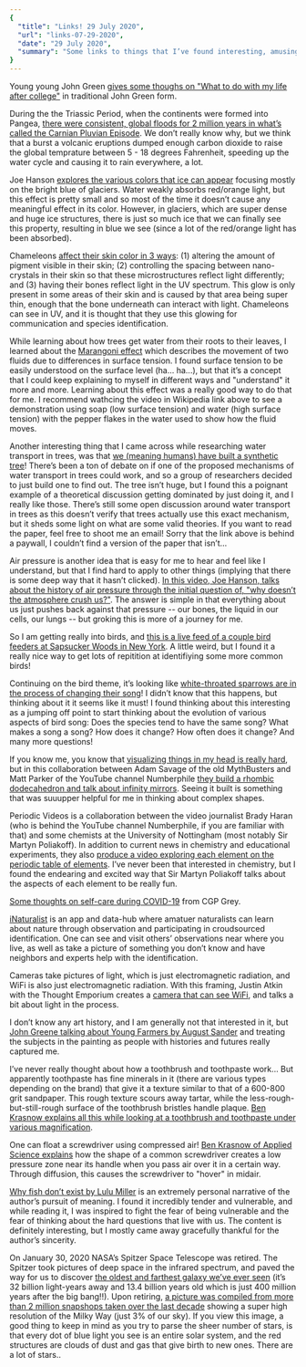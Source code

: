 ```yaml
---
{
  "title": "Links! 29 July 2020",
  "url": "links-07-29-2020",
  "date": "29 July 2020",
  "summary": "Some links to things that I’ve found interesting, amusing, or insightful..."
}
---
```


Young young John Green [gives some thoughs on "What to do with my life after college"][21]
in traditional John Green form.

During the the Triassic Period, when the continents were formed into Pangea, [there were
consistent, global floods for 2 million years in what’s called the Carnian Pluvian
Episode][19]. We don’t really know why, but we think that a burst a volcanic eruptions
dumped enough carbon dioxide to raise the global temprature between 5 - 18 degrees
Fahrenheit, speeding up the water cycle and causing it to rain everywhere, a lot.

Joe Hanson [explores the various colors that ice can appear][18] focusing mostly on the
bright blue of glaciers. Water weakly absorbs red/orange light, but this effect is pretty small and so most of the time it doesn’t cause any
meaningful effect in its color. However, in glaciers, which are super dense and huge ice structures,
there is just so much ice that we can finally see this property, resulting in blue we see
(since a lot of the red/orange light has been absorbed).

Chameleons [affect their skin color in 3 ways][17]: (1) altering the amount of pigment visible in
their skin; (2) controlling the spacing between nano-crystals in their skin so that these
microstructures reflect light differently; and (3) having their bones reflect light in the UV spectrum. This glow is only present
in some areas of their skin and is caused by that area being super thin, enough that
the bone underneath can interact with light. Chameleons can see in UV, and it is thought
that they use this glowing for communication and species identification.

While learning about how trees get water from their roots to their leaves, I learned about
the [Marangoni effect][15] which describes the movement of two fluids due to differences in surface
tension. I found surface tension to be easily understood on the surface level (ha... ha...), but that it’s
a concept that I could keep explaining to myself in different ways and "understand" it
more and more. Learning about this effect was a really good way to do that for me. I
recommend wathcing the video in Wikipedia link above to see a demonstration using soap
(low surface tension) and water (high surface tension) with the pepper flakes in the water
used to show how the fluid moves.

Another interesting thing that I came across while researching water transport in trees,
was that [we (meaning humans) have built a synthetic tree][16]! There’s been a ton of
debate on if one of the proposed mechanisms of water transport in trees could work, and so
a group of researchers decided to just build one to find out. The tree isn’t huge, but I found this a
poignant example of a theoretical discussion getting dominated by just doing it, and I
really like those. There’s still some open discussion around water transport in trees as this doesn’t verify
that trees actually use this exact mechanism, but it sheds some light on what are some valid
theories. If you want to read the paper, feel free to shoot me an email! Sorry that the link above
is behind a paywall, I couldn’t find a version of the paper that isn’t...

Air pressure is another idea that is easy for me to hear and feel like I understand, but
that I find hard to apply to other things (implying that there is some deep way
that it hasn’t clicked). [In this video, Joe Hanson, talks about the history of air
pressure through the initial question of, "why doesn’t the atmosphere crush us?"][20]. The
answer is simple in that everything about us just pushes back against that pressure -- our
bones, the liquid in our cells, our lungs -- but groking this is more of a journey for me.

So I am getting really into birds, and [this is a live feed of a couple bird feeders at
Sapsucker Woods in New York][13]. A little weird, but I found it a really nice way to get
lots of repitition at identifiying some more common birds!

Continuing on the bird theme, it’s looking like [white-throated sparrows are in the process of
changing their song][14]! I didn’t know that this happens, but thinking about it it seems like it must!
I found thinking about this interesting as a jumping off point to start thinking about the evolution of various aspects of bird song:
Does the species tend to have the same song? What makes a song a song? How does it change?
How often does it change? And many more questions!

If you know me, you know that [visualizing things in my head is really hard][12], but in this
collaboration between Adam Savage of the old MythBusters and Matt Parker of the YouTube
channel Numberphile [they build a rhombic dodecahedron and talk about infinity
mirrors][11]. Seeing it built is something that was suuupper helpful for me in thinking
about complex shapes.

Periodic Videos is a collaboration between the video journalist Brady Haran (who is
behind the YouTube channel Numberphile, if you are familiar with that) and some chemists at the University of Nottingham
(most notably Sir Martyn Poliakoff). In addition to current news in chemistry and
educational experiments, they also [produce a video exploring each element on the periodic table
of elements][10]. I’ve never been that interested in chemistry, but I found the endearing
and excited way that Sir Martyn Poliakoff talks about the aspects of each element to be really fun.

[Some thoughts on self-care during COVID-19][9] from CGP Grey.

[iNaturalist][8] is an app and data-hub where amatuer naturalists can learn about nature
through observation and participating in croudsourced identification. One can see and visit
others’ observations near where you live, as well as take a picture of something you don’t
know and have neighbors and experts help with the identification.

Cameras take pictures of light, which is just electromagnetic radiation, and WiFi is also
just electromagnetic radiation. With this framing, Justin Atkin with the Thought Emporium
creates a [camera that can see WiFi][7], and talks a bit about light in the process.

I don’t know any art history, and I am generally not that interested in it, but [John Greene
talking about Young Farmers by August Sander][6] and treating the subjects in the painting as
people with histories and futures really captured me.

I’ve never really thought about how a toothbrush and toothpaste work... But apparently
toothpaste has fine minerals in it (there are various types depending on the brand) that give it
a texture similar to that of a 600-800 grit sandpaper. This rough texture scours away tartar, while
the less-rough-but-still-rough surface of the toothbrush bristles handle plaque. [Ben
Krasnow explains all this while looking at a toothbrush and toothpaste under
various magnification][4].

One can float a screwdriver using compressed air! [Ben Krasnow of Applied Science
explains][5] how the shape of a common screwdriver creates a low pressure zone near its handle
when you pass air over it in a certain way. Through diffusion, this causes the screwdriver
to "hover" in midair.

[Why fish don’t exist by Lulu Miller][3] is an extremely personal narrative of the
author’s pursuit of meaning. I found it incredibly tender and vulnerable, and while reading it, I
was inspired to fight the fear of being vulnerable and the fear of thinking about the hard
questions that live with us. The content is definitely interesting, but I mostly came away
gracefully thankful for the author’s sincerity.

On January 30, 2020 NASA’s Spitzer Space Telescope was retired. The Spitzer took pictures
of deep space in the infrared spectrum, and paved the way for us to discover [the oldest
and farthest galaxy we’ve ever seen][1] (it’s 32 billion light-years away and 13.4 billion
years old which is just 400 million years after the big bang!!). Upon retiring, [a picture
was compiled from more than 2 million snapshops taken over the last decade][2] showing a
super high resolution of the Milky Way (just 3% of our sky). If you view this image, a
good thing to keep in mind as you try to parse the sheer number of stars, is
that every dot of blue light you see is an entire solar system, and the red structures are
clouds of dust and gas that give birth to new ones. There are a lot of stars..

[1]: https://en.wikipedia.org/wiki/GN-z11
[2]: http://www.spitzer.caltech.edu/glimpse360/aladin#
[3]: https://www.npr.org/2020/04/17/836139237/learning-lessons-from-inspiration-despite-complexity-in-why-fish-dont-exist
[4]: https://www.youtube.com/watch?v=cwN983PnJoA
[5]: https://www.youtube.com/watch?v=jAYP6pWrdkc
[6]: https://www.youtube.com/watch?v=3AVNhTi9pzM
[7]: https://www.youtube.com/watch?v=g3LT_b6K0Mc
[8]: https://www.inaturalist.org
[9]: https://www.youtube.com/watch?v=snAhsXyO3Ck
[10]: https://www.youtube.com/playlist?list=PL7A1F4CF36C085DE1
[11]: https://www.youtube.com/watch?v=65r_1TzJXaQ
[12]: https://en.wikipedia.org/wiki/Aphantasia
[13]: https://www.allaboutbirds.org/cams/cornell-lab-feederwatch/
[14]: https://www.nationalgeographic.com/animals/2020/07/new-sparrow-birdsong-replaces-old-tune/
[15]: https://en.wikipedia.org/wiki/Marangoni_effect
[16]: https://www.nature.com/articles/nature07226
[17]: https://www.youtube.com/watch?v=RIeJLxc40X4
[18]: https://www.youtube.com/watch?v=P7LKm9jtm8I
[19]: https://www.youtube.com/watch?v=_1LdMWlNYS4
[20]: https://www.youtube.com/watch?v=FeAAiv4G-vs
[21]: https://www.youtube.com/watch?v=3lkn8MS3n8Q
